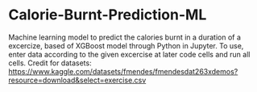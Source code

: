 # Calorie-Burnt-Prediction-ML
Machine learning model to predict the calories burnt in a duration of a excercize, based of XGBoost model through Python in Jupyter. To use, enter data according to the given excercise at later code cells and run all cells.
Credit for datasets: https://www.kaggle.com/datasets/fmendes/fmendesdat263xdemos?resource=download&select=exercise.csv
